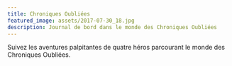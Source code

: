 ```yaml
---
title: Chroniques Oubliées
featured_image: assets/2017-07-30_18.jpg
description: Journal de bord dans le monde des Chroniques Oubliées
---
```


Suivez les aventures palpitantes de quatre héros parcourant le monde des Chroniques Oubliées.
